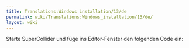 ```yaml
---
title: Translations:Windows installation/13/de
permalink: wiki/Translations:Windows_installation/13/de/
layout: wiki
---
```


Starte SuperCollider und füge ins Editor-Fenster den folgenden Code ein:
